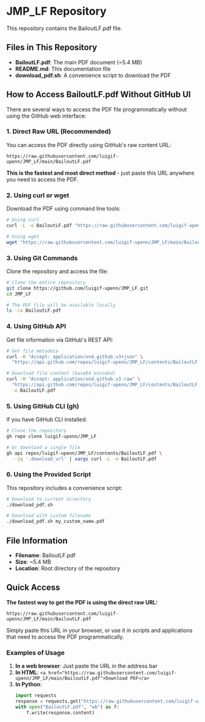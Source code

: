 # JMP_LF Repository

This repository contains the BailoutLF.pdf file.

## Files in This Repository

- **BailoutLF.pdf**: The main PDF document (~5.4 MB)
- **README.md**: This documentation file
- **download_pdf.sh**: A convenience script to download the PDF

## How to Access BailoutLF.pdf Without GitHub UI

There are several ways to access the PDF file programmatically without using the GitHub web interface:

### 1. Direct Raw URL (Recommended)

You can access the PDF directly using GitHub's raw content URL:

```
https://raw.githubusercontent.com/luigif-upenn/JMP_LF/main/BailoutLF.pdf
```

**This is the fastest and most direct method** - just paste this URL anywhere you need to access the PDF.

### 2. Using curl or wget

Download the PDF using command line tools:

```bash
# Using curl
curl -L -o BailoutLF.pdf "https://raw.githubusercontent.com/luigif-upenn/JMP_LF/main/BailoutLF.pdf"

# Using wget
wget "https://raw.githubusercontent.com/luigif-upenn/JMP_LF/main/BailoutLF.pdf"
```

### 3. Using Git Commands

Clone the repository and access the file:

```bash
# Clone the entire repository
git clone https://github.com/luigif-upenn/JMP_LF.git
cd JMP_LF

# The PDF file will be available locally
ls -la BailoutLF.pdf
```

### 4. Using GitHub API

Get file information via GitHub's REST API:

```bash
# Get file metadata
curl -H "Accept: application/vnd.github.v3+json" \
  "https://api.github.com/repos/luigif-upenn/JMP_LF/contents/BailoutLF.pdf"

# Download file content (base64 encoded)
curl -H "Accept: application/vnd.github.v3.raw" \
  "https://api.github.com/repos/luigif-upenn/JMP_LF/contents/BailoutLF.pdf" \
  -o BailoutLF.pdf
```

### 5. Using GitHub CLI (gh)

If you have GitHub CLI installed:

```bash
# Clone the repository
gh repo clone luigif-upenn/JMP_LF

# Or download a single file
gh api repos/luigif-upenn/JMP_LF/contents/BailoutLF.pdf \
  --jq '.download_url' | xargs curl -L -o BailoutLF.pdf
```

### 6. Using the Provided Script

This repository includes a convenience script:

```bash
# Download to current directory
./download_pdf.sh

# Download with custom filename
./download_pdf.sh my_custom_name.pdf
```

## File Information

- **Filename**: BailoutLF.pdf
- **Size**: ~5.4 MB
- **Location**: Root directory of the repository

## Quick Access

**The fastest way to get the PDF is using the direct raw URL:**
```
https://raw.githubusercontent.com/luigif-upenn/JMP_LF/main/BailoutLF.pdf
```

Simply paste this URL in your browser, or use it in scripts and applications that need to access the PDF programmatically.

### Examples of Usage

1. **In a web browser**: Just paste the URL in the address bar
2. **In HTML**: `<a href="https://raw.githubusercontent.com/luigif-upenn/JMP_LF/main/BailoutLF.pdf">Download PDF</a>`
3. **In Python**: 
   ```python
   import requests
   response = requests.get("https://raw.githubusercontent.com/luigif-upenn/JMP_LF/main/BailoutLF.pdf")
   with open("BailoutLF.pdf", "wb") as f:
       f.write(response.content)
   ```